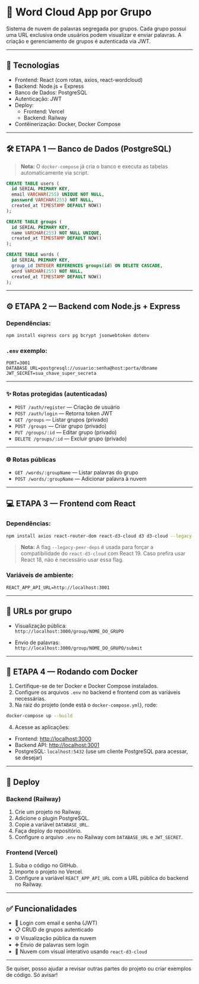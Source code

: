 
# 💬 Word Cloud App por Grupo

Sistema de nuvem de palavras segregada por grupos. Cada grupo possui uma URL exclusiva onde usuários podem visualizar e enviar palavras. A criação e gerenciamento de grupos é autenticada via JWT.

---

## 🧩 Tecnologias

- Frontend: React (com rotas, axios, react-wordcloud)
- Backend: Node.js + Express
- Banco de Dados: PostgreSQL
- Autenticação: JWT
- Deploy:
  - Frontend: Vercel
  - Backend: Railway
- Contêinerização: Docker, Docker Compose

---

## 🛠️ ETAPA 1 — Banco de Dados (PostgreSQL)

> **Nota:** O `docker-compose` já cria o banco e executa as tabelas automaticamente via script.

```sql
CREATE TABLE users (
  id SERIAL PRIMARY KEY,
  email VARCHAR(255) UNIQUE NOT NULL,
  password VARCHAR(255) NOT NULL,
  created_at TIMESTAMP DEFAULT NOW()
);

CREATE TABLE groups (
  id SERIAL PRIMARY KEY,
  name VARCHAR(255) NOT NULL UNIQUE,
  created_at TIMESTAMP DEFAULT NOW()
);

CREATE TABLE words (
  id SERIAL PRIMARY KEY,
  group_id INTEGER REFERENCES groups(id) ON DELETE CASCADE,
  word VARCHAR(255) NOT NULL,
  created_at TIMESTAMP DEFAULT NOW()
);
```

---

## ⚙️ ETAPA 2 — Backend com Node.js + Express

### Dependências:

```bash
npm install express cors pg bcrypt jsonwebtoken dotenv
```

### `.env` exemplo:

```env
PORT=3001
DATABASE_URL=postgresql://usuario:senha@host:porta/dbname
JWT_SECRET=sua_chave_super_secreta
```

---

### ✨ Rotas protegidas (autenticadas)

- `POST /auth/register` — Criação de usuário
- `POST /auth/login` — Retorna token JWT
- `GET /groups` — Listar grupos (privado)
- `POST /groups` — Criar grupo (privado)
- `PUT /groups/:id` — Editar grupo (privado)
- `DELETE /groups/:id` — Excluir grupo (privado)

---

### 🌐 Rotas públicas

- `GET /words/:groupName` — Listar palavras do grupo
- `POST /words/:groupName` — Adicionar palavra à nuvem

---

## 💻 ETAPA 3 — Frontend com React

### Dependências:

```bash
npm install axios react-router-dom react-d3-cloud d3 d3-cloud --legacy-peer-deps
```

> **Nota:** A flag `--legacy-peer-deps` é usada para forçar a compatibilidade do `react-d3-cloud` com React 19. Caso prefira usar React 18, não é necessário usar essa flag.

### Variáveis de ambiente:

```env
REACT_APP_API_URL=http://localhost:3001
```

---

## 🔗 URLs por grupo

- Visualização pública:  
  `http://localhost:3000/group/NOME_DO_GRUPO`

- Envio de palavras:  
  `http://localhost:3000/group/NOME_DO_GRUPO/submit`

---

## 🐳 ETAPA 4 — Rodando com Docker

1. Certifique-se de ter Docker e Docker Compose instalados.
2. Configure os arquivos `.env` no backend e frontend com as variáveis necessárias.
3. Na raiz do projeto (onde está o `docker-compose.yml`), rode:

```bash
docker-compose up --build
```

4. Acesse as aplicações:

- Frontend: [http://localhost:3000](http://localhost:3000)  
- Backend API: [http://localhost:3001](http://localhost:3001)  
- PostgreSQL: `localhost:5432` (use um cliente PostgreSQL para acessar, se desejar)

---

## 🚀 Deploy

### Backend (Railway)

1. Crie um projeto no Railway.
2. Adicione o plugin PostgreSQL.
3. Copie a variável `DATABASE_URL`.
4. Faça deploy do repositório.
5. Configure o arquivo `.env` no Railway com `DATABASE_URL` e `JWT_SECRET`.

### Frontend (Vercel)

1. Suba o código no GitHub.
2. Importe o projeto no Vercel.
3. Configure a variável `REACT_APP_API_URL` com a URL pública do backend no Railway.

---

## ✅ Funcionalidades

- 🔐 Login com email e senha (JWT)
- 📋 CRUD de grupos autenticado
- 🌐 Visualização pública da nuvem
- ➕ Envio de palavras sem login
- 🎨 Nuvem com visual interativo usando `react-d3-cloud`

---

Se quiser, posso ajudar a revisar outras partes do projeto ou criar exemplos de código. Só avisar!
